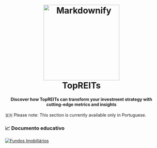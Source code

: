 
<h1 align="center">
  <br>
  <a href="http://www.amitmerchant.com/electron-markdownify"><img src="https://github.com/user-attachments/assets/a60b65ae-483e-4ec4-900e-9ffbd65db7d0" alt="Markdownify" width="250"></a>
  <br>
  TopREITs
  <br>
</h1>


<h4 align="center">
Discover how TopREITs can transform your investment strategy with cutting-edge metrics and insights</h4>


🇧🇷 Please note: This section is currently available only in Portuguese.
### 📈 Documento educativo

[![Fundos Imobiliários](https://img.shields.io/badge/Notion-Fundos%20a%20Imobiliários-brightgreen)](https://fuschia-runner-0d2.notion.site/Fundos-Imobili-rios-Do-B-sico-ao-Avan-ado-13a46151da8e8082b62ac260130320ea)
